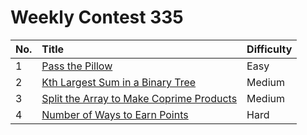 # Weekly Contest 335

| No. | Title | Difficulty
|:---|:---|:---|
| 1 | [Pass the Pillow](https://leetcode.com/problems/pass-the-pillow/) | Easy
| 2 | [Kth Largest Sum in a Binary Tree](https://leetcode.com/problems/kth-largest-sum-in-a-binary-tree/) | Medium
| 3 | [Split the Array to Make Coprime Products](https://leetcode.com/problems/split-the-array-to-make-coprime-products/) | Medium
| 4 | [Number of Ways to Earn Points](https://leetcode.com/problems/number-of-ways-to-earn-points/) | Hard